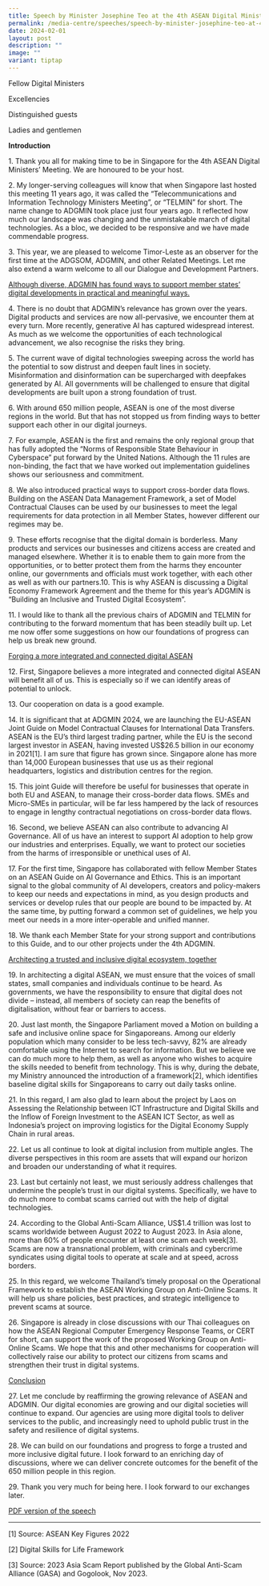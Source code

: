 ```yaml
---
title: Speech by Minister Josephine Teo at the 4th ASEAN Digital Ministers’ Meeting
permalink: /media-centre/speeches/speech-by-minister-josephine-teo-at-4th-asean-digital-ministers-meeting/
date: 2024-02-01
layout: post
description: ""
image: ""
variant: tiptap
---
```

<p>Fellow Digital Ministers</p>
<p>Excellencies</p>
<p>Distinguished guests</p>
<p>Ladies and gentlemen</p>
<p><strong>Introduction</strong>
</p>
<p>1. Thank you all for making time to be in Singapore for the 4th ASEAN
Digital Ministers’ Meeting. We are honoured to be your host.</p>
<p>2. My longer-serving colleagues will know that when Singapore last hosted
this meeting 11 years ago, it was called the “Telecommunications and Information
Technology Ministers Meeting”, or “TELMIN” for short. The name change to
ADGMIN took place just four years ago. It reflected how much our landscape
was changing and the unmistakable march of digital technologies. As a bloc,
we decided to be responsive and we have made commendable progress.</p>
<p>3. This year, we are pleased to welcome Timor-Leste as an observer for
the first time at the ADGSOM, ADGMIN, and other Related Meetings. Let me
also extend a warm welcome to all our Dialogue and Development Partners.</p>
<p><u>Although diverse, ADGMIN has found ways to support member states’ digital developments in practical and meaningful ways.</u>
</p>
<p>4. There is no doubt that ADGMIN’s relevance has grown over the years.
Digital products and services are now all-pervasive, we encounter them
at every turn. More recently, generative AI has captured widespread interest.
As much as we welcome the opportunities of each technological advancement,
we also recognise the risks they bring.</p>
<p>5. The current wave of digital technologies sweeping across the world
has the potential to sow distrust and deepen fault lines in society. Misinformation
and disinformation can be supercharged with deepfakes generated by AI.
All governments will be challenged to ensure that digital developments
are built upon a strong foundation of trust.</p>
<p>6. With around 650 million people, ASEAN is one of the most diverse regions
in the world. But that has not stopped us from finding ways to better support
each other in our digital journeys.</p>
<p>7. For example, ASEAN is the first and remains the only regional group
that has fully adopted the “Norms of Responsible State Behaviour in Cyberspace”
put forward by the United Nations. Although the 11 rules are non-binding,
the fact that we have worked out implementation guidelines shows our seriousness
and commitment.</p>
<p>8. We also introduced practical ways to support cross-border data flows.
Building on the ASEAN Data Management Framework, a set of Model Contractual
Clauses can be used by our businesses to meet the legal requirements for
data protection in all Member States, however different our regimes may
be.</p>
<p>9. These efforts recognise that the digital domain is borderless. Many
products and services our businesses and citizens access are created and
managed elsewhere. Whether it is to enable them to gain more from the opportunities,
or to better protect them from the harms they encounter online, our governments
and officials must work together, with each other as well as with our partners.10.
This is why ASEAN is discussing a Digital Economy Framework Agreement and
the theme for this year’s ADGMIN is “Building an Inclusive and Trusted
Digital Ecosystem”.</p>
<p>11. I would like to thank all the previous chairs of ADGMIN and TELMIN
for contributing to the forward momentum that has been steadily built up.
Let me now offer some suggestions on how our foundations of progress can
help us break new ground.</p>
<p><u>Forging a more integrated and connected digital ASEAN</u>
</p>
<p>12. First, Singapore believes a more integrated and connected digital
ASEAN will benefit all of us. This is especially so if we can identify
areas of potential to unlock.</p>
<p>13. Our cooperation on data is a good example.</p>
<p>14. It is significant that at ADGMIN 2024, we are launching the EU-ASEAN
Joint Guide on Model Contractual Clauses for International Data Transfers.
ASEAN is the EU’s third largest trading partner, while the EU is the second
largest investor in ASEAN, having invested US$26.5 billion in our economy
in 2021[1]. I am sure that figure has grown since. Singapore alone has
more than 14,000 European businesses that use us as their regional headquarters,
logistics and distribution centres for the region.</p>
<p>15. This joint Guide will therefore be useful for businesses that operate
in both EU and ASEAN, to manage their cross-border data flows. SMEs and
Micro-SMEs in particular, will be far less hampered by the lack of resources
to engage in lengthy contractual negotiations on cross-border data flows.</p>
<p>16. Second, we believe ASEAN can also contribute to advancing AI Governance.
All of us have an interest to support AI adoption to help grow our industries
and enterprises. Equally, we want to protect our societies from the harms
of irresponsible or unethical uses of AI.</p>
<p>17. For the first time, Singapore has collaborated with fellow Member
States on an ASEAN Guide on AI Governance and Ethics. This is an important
signal to the global community of AI developers, creators and policy-makers
to keep our needs and expectations in mind, as you design products and
services or develop rules that our people are bound to be impacted by.
At the same time, by putting forward a common set of guidelines, we help
you meet our needs in a more inter-operable and unified manner.</p>
<p>18. We thank each Member State for your strong support and contributions
to this Guide, and to our other projects under the 4th ADGMIN.</p>
<p><u>Architecting a trusted and inclusive digital ecosystem, together</u>
</p>
<p>19. In architecting a digital ASEAN, we must ensure that the voices of
small states, small companies and individuals continue to be heard. As
governments, we have the responsibility to ensure that digital does not
divide – instead, all members of society can reap the benefits of digitalisation,
without fear or barriers to access.</p>
<p>20. Just last month, the Singapore Parliament moved a Motion on building
a safe and inclusive online space for Singaporeans. Among our elderly population
which many consider to be less tech-savvy, 82% are already comfortable
using the Internet to search for information. But we believe we can do
much more to help them, as well as anyone who wishes to acquire the skills
needed to benefit from technology. This is why, during the debate, my Ministry
announced the introduction of a framework[2], which identifies baseline
digital skills for Singaporeans to carry out daily tasks online.</p>
<p>21. In this regard, I am also glad to learn about the project by Laos
on Assessing the Relationship between ICT Infrastructure and Digital Skills
and the Inflow of Foreign Investment to the ASEAN ICT Sector, as well as
Indonesia’s project on improving logistics for the Digital Economy Supply
Chain in rural areas.</p>
<p>22. Let us all continue to look at digital inclusion from multiple angles.
The diverse perspectives in this room are assets that will expand our horizon
and broaden our understanding of what it requires.</p>
<p>23. Last but certainly not least, we must seriously address challenges
that undermine the people’s trust in our digital systems. Specifically,
we have to do much more to combat scams carried out with the help of digital
technologies.</p>
<p>24. According to the Global Anti-Scam Alliance, US$1.4 trillion was lost
to scams worldwide between August 2022 to August 2023. In Asia alone, more
than 60% of people encounter at least one scam each week[3]. Scams are
now a transnational problem, with criminals and cybercrime syndicates using
digital tools to operate at scale and at speed, across borders.</p>
<p>25. In this regard, we welcome Thailand’s timely proposal on the Operational
Framework to establish the ASEAN Working Group on Anti-Online Scams. It
will help us share policies, best practices, and strategic intelligence
to prevent scams at source.</p>
<p>26. Singapore is already in close discussions with our Thai colleagues
on how the ASEAN Regional Computer Emergency Response Teams, or CERT for
short, can support the work of the proposed Working Group on Anti-Online
Scams. We hope that this and other mechanisms for cooperation will collectively
raise our ability to protect our citizens from scams and strengthen their
trust in digital systems.</p>
<p><u>Conclusion</u>
</p>
<p>27. Let me conclude by reaffirming the growing relevance of ASEAN and
ADGMIN. Our digital economies are growing and our digital societies will
continue to expand. Our agencies are using more digital tools to deliver
services to the public, and increasingly need to uphold public trust in
the safety and resilience of digital systems.</p>
<p>28. We can build on our foundations and progress to forge a trusted and
more inclusive digital future. I look forward to an enriching day of discussions,
where we can deliver concrete outcomes for the benefit of the 650 million
people in this region.</p>
<p>29. Thank you very much for being here. I look forward to our exchanges
later.</p>
<p><a href="/files/Speeches 2024/Transcript_of_Speech_by_Minister_Josephine_Teo_at_the_4th_ASEAN_Digital_Ministers__Meeting__1_Feb_.pdf" rel="noopener noreferrer nofollow" target="_blank">PDF version of the speech</a>
</p>
<hr>
<p>[1] Source: ASEAN Key Figures 2022</p>
<p>[2] Digital Skills for Life Framework</p>
<p>[3] Source: 2023 Asia Scam Report published by the Global Anti-Scam Alliance
(GASA) and Gogolook, Nov 2023.</p>
